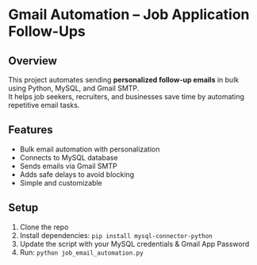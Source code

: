 # Gmail Automation – Job Application Follow-Ups

## Overview
This project automates sending **personalized follow-up emails** in bulk using Python, MySQL, and Gmail SMTP.  
It helps job seekers, recruiters, and businesses save time by automating repetitive email tasks.

## Features
- Bulk email automation with personalization
- Connects to MySQL database
- Sends emails via Gmail SMTP
- Adds safe delays to avoid blocking
- Simple and customizable

## Setup
1. Clone the repo
2. Install dependencies: `pip install mysql-connector-python`
3. Update the script with your MySQL credentials & Gmail App Password
4. Run: `python job_email_automation.py`

